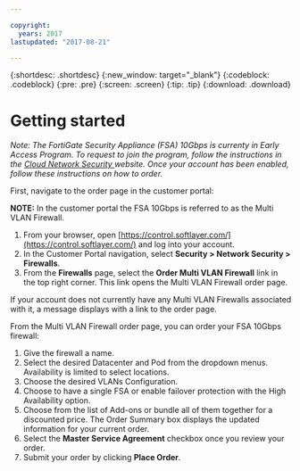 ```yaml
---

copyright:
  years: 2017
lastupdated: "2017-08-21"

---
```


{:shortdesc: .shortdesc}
{:new_window: target="_blank"}
{:codeblock: .codeblock}
{:pre: .pre}
{:screen: .screen}
{:tip: .tip}
{:download: .download}

# Getting started

<i>Note: The FortiGate Security Appliance (FSA) 10Gbps is currenty in Early Access Program. To request to join the program, follow the instructions in the <a href="https://www.ibm.com/cloud-computing/bluemix/network-security">Cloud Network Security </a> website. Once your account has been enabled, follow these instructions on how to order.</i>

First, navigate to the order page in the customer portal:

**NOTE:** In the customer portal the FSA 10Gbps is referred to as the Multi VLAN Firewall.

1. From your browser, open [https://control.softlayer.com/](https://control.softlayer.com/) and log into your account.
2. In the Customer Portal navigation, select **Security > Network Security  > Firewalls**.
3. From the **Firewalls** page, select the **Order Multi VLAN Firewall** link in the top right corner. This link opens the Multi VLAN Firewall order page.

If your account does not currently have any Multi VLAN Firewalls associated with it, a message displays with a link to the order page.

From the Multi VLAN Firewall order page, you can order your FSA 10Gbps firewall:

1. Give the firewall a name.
2. Select the desired Datacenter and Pod from the dropdown menus. Availability is limited to select locations.
3. Choose the desired VLANs Configuration.
4. Choose to have a single FSA or enable failover protection with the High Availability option.
5. Choose from the list of Add-ons or bundle all of them together for a discounted price. The Order Summary box displays the updated information for your current order. 
6. Select the **Master Service Agreement** checkbox once you review your order. 
7. Submit your order by clicking **Place Order**.
